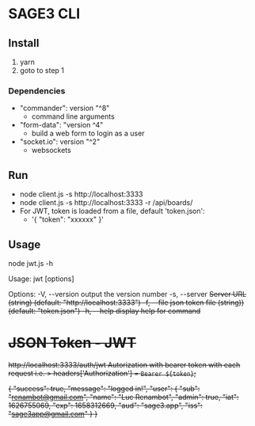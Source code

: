 # SAGE3 CLI

## Install

1. yarn
1. goto to step 1

### Dependencies

- "commander": version "^8"
  - command line arguments
- "form-data": "version ^4"
  - build a web form to login as a user
- "socket.io": version "^2"
  - websockets

## Run
 
- node client.js -s http://localhost:3333
- node client.js -s http://localhost:3333 -r /api/boards/
- For JWT, token is loaded from a file, default 'token.json':
  - '{ "token": "xxxxxx" }'

## Usage

node jwt.js -h

Usage: jwt [options]

Options:
  -V, --version     output the version number
  -s, --server <s>  Server URL (string) (default: "http://localhost:3333")
  -f, --file <s>    json token file (string)) (default: "token.json")
  -h, --help        display help for command


# JSON Token - JWT

http://localhost:3333/auth/jwt
Autorization with bearer token with each request
i.e. > headers['Authorization'] = `Bearer ${token}`;


{
    "success": true,
    "message": "logged in!",
    "user": {
        "sub": "renambot@gmail.com",
        "name": "Luc Renambot",
        "admin": true,
        "iat": 1626755069,
        "exp": 1658312669,
        "aud": "sage3.app",
        "iss": "sage3app@gmail.com"
    }
}

